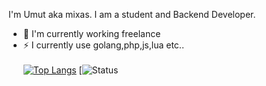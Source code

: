 I'm Umut aka mixas. I am a student and Backend Developer.


- 🔭 I'm currently working freelance
- ⚡ I currently use golang,php,js,lua etc..<br><br>
[![Top Langs](https://github-readme-stats.vercel.app/api/top-langs/?username=mixass&layout=compact&langs_count=10&theme=radical)](https://github.com/anuraghazra/github-readme-stats)
[![Status](https://github-readme-stats.vercel.app/api?username=mixass&show_icons=true&theme=radical)
